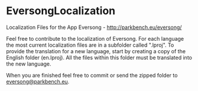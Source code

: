 # EversongLocalization
Localization Files for the App Eversong - <http://parkbench.eu/eversong/>

Feel free to contribute to the localization of Eversong. For each language the most current localization files are in a subfolder called "<languageCode>.lproj". To provide the translation for a new language, start by creating a copy of the English folder (en.lproj). All the files within this folder must be translated into the new language.

When you are finished feel free to commit or send the zipped folder to <eversong@parkbench.eu>.


